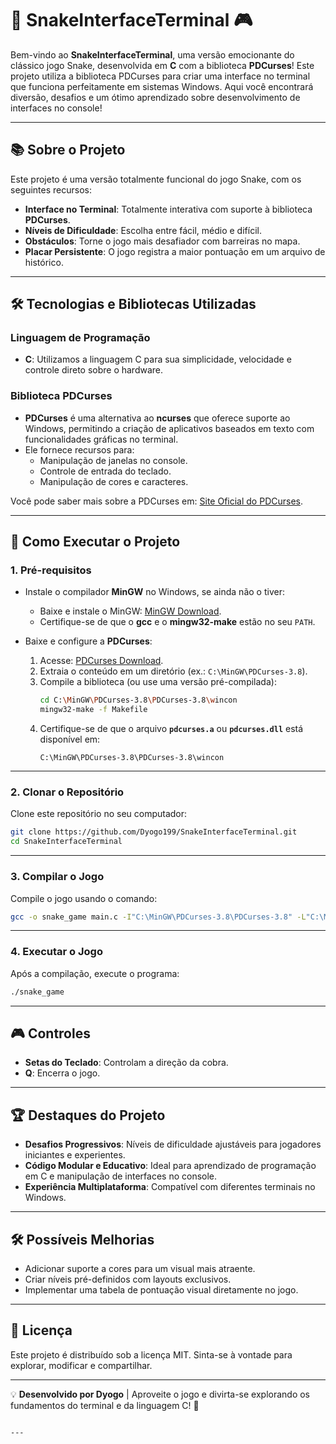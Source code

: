 
# 🐍 SnakeInterfaceTerminal 🎮

Bem-vindo ao **SnakeInterfaceTerminal**, uma versão emocionante do clássico jogo Snake, desenvolvida em **C** com a biblioteca **PDCurses**! Este projeto utiliza a biblioteca PDCurses para criar uma interface no terminal que funciona perfeitamente em sistemas Windows. Aqui você encontrará diversão, desafios e um ótimo aprendizado sobre desenvolvimento de interfaces no console!

---

## 📚 **Sobre o Projeto**

Este projeto é uma versão totalmente funcional do jogo Snake, com os seguintes recursos:
- **Interface no Terminal**: Totalmente interativa com suporte à biblioteca **PDCurses**.
- **Níveis de Dificuldade**: Escolha entre fácil, médio e difícil.
- **Obstáculos**: Torne o jogo mais desafiador com barreiras no mapa.
- **Placar Persistente**: O jogo registra a maior pontuação em um arquivo de histórico.

---

## 🛠️ **Tecnologias e Bibliotecas Utilizadas**

### **Linguagem de Programação**
- **C**: Utilizamos a linguagem C para sua simplicidade, velocidade e controle direto sobre o hardware.

### **Biblioteca PDCurses**
- **PDCurses** é uma alternativa ao **ncurses** que oferece suporte ao Windows, permitindo a criação de aplicativos baseados em texto com funcionalidades gráficas no terminal.
- Ele fornece recursos para:
  - Manipulação de janelas no console.
  - Controle de entrada do teclado.
  - Manipulação de cores e caracteres.

Você pode saber mais sobre a PDCurses em: [Site Oficial do PDCurses](https://pdcurses.org/).

---

## 🚀 **Como Executar o Projeto**

### **1. Pré-requisitos**
- Instale o compilador **MinGW** no Windows, se ainda não o tiver:
  - Baixe e instale o MinGW: [MinGW Download](https://sourceforge.net/projects/mingw/).
  - Certifique-se de que o **gcc** e o **mingw32-make** estão no seu `PATH`.

- Baixe e configure a **PDCurses**:
  1. Acesse: [PDCurses Download](https://pdcurses.org/).
  2. Extraia o conteúdo em um diretório (ex.: `C:\MinGW\PDCurses-3.8`).
  3. Compile a biblioteca (ou use uma versão pré-compilada):
     ```bash
     cd C:\MinGW\PDCurses-3.8\PDCurses-3.8\wincon
     mingw32-make -f Makefile
     ```
  4. Certifique-se de que o arquivo **`pdcurses.a`** ou **`pdcurses.dll`** está disponível em:
     ```
     C:\MinGW\PDCurses-3.8\PDCurses-3.8\wincon
     ```

---

### **2. Clonar o Repositório**
Clone este repositório no seu computador:
```bash
git clone https://github.com/Dyogo199/SnakeInterfaceTerminal.git
cd SnakeInterfaceTerminal
```

---

### **3. Compilar o Jogo**
Compile o jogo usando o comando:
```bash
gcc -o snake_game main.c -I"C:\MinGW\PDCurses-3.8\PDCurses-3.8" -L"C:\MinGW\PDCurses-3.8\PDCurses-3.8\wincon" -lpdcurses
```

---

### **4. Executar o Jogo**
Após a compilação, execute o programa:
```bash
./snake_game
```

---

## 🎮 **Controles**
- **Setas do Teclado**: Controlam a direção da cobra.
- **Q**: Encerra o jogo.

---

## 🏆 **Destaques do Projeto**
- **Desafios Progressivos**: Níveis de dificuldade ajustáveis para jogadores iniciantes e experientes.
- **Código Modular e Educativo**: Ideal para aprendizado de programação em C e manipulação de interfaces no console.
- **Experiência Multiplataforma**: Compatível com diferentes terminais no Windows.

---

## 🛠️ **Possíveis Melhorias**
- Adicionar suporte a cores para um visual mais atraente.
- Criar níveis pré-definidos com layouts exclusivos.
- Implementar uma tabela de pontuação visual diretamente no jogo.

---

## 📄 **Licença**
Este projeto é distribuído sob a licença MIT. Sinta-se à vontade para explorar, modificar e compartilhar.

---

💡 **Desenvolvido por Dyogo** | Aproveite o jogo e divirta-se explorando os fundamentos do terminal e da linguagem C! 🚀
```

---
